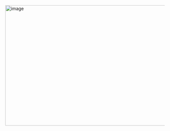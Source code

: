 <img width="905" height="381" alt="image" src="https://github.com/user-attachments/assets/8e07d931-4448-4c8c-a6bb-9e81a1351cc4" />

